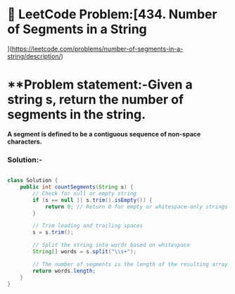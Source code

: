 

# 📌 LeetCode Problem:[434. Number of Segments in a String
](https://leetcode.com/problems/number-of-segments-in-a-string/description/)

# **Problem statement:-Given a string s, return the number of segments in the string.

**A segment is defined to be a contiguous sequence of non-space characters.**


### Solution:-

``` java

class Solution {
    public int countSegments(String s) {
        // Check for null or empty string
        if (s == null || s.trim().isEmpty()) {
            return 0; // Return 0 for empty or whitespace-only strings
        }

        // Trim leading and trailing spaces
        s = s.trim();

        // Split the string into words based on whitespace
        String[] words = s.split("\\s+");

        // The number of segments is the length of the resulting array
        return words.length;
    }
}
